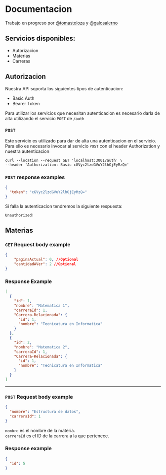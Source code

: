 # Documentacion

Trabajo en progreso por [@tomastoloza](https://github.com/tomastoloza/)
y [@galosalerno](https://github.com/galosalerno/)

## Servicios disponibles:
* Autorizacion
* Materias
* Carreras

## Autorizacion

Nuestra API soporta los siguientes tipos de autenticacion:
* Basic Auth 
* Bearer Token

Para utilizar los servicios que necesitan autenticacion es necesario darla de alta utilizando el servicio `POST` de `/auth`

### `POST`

Este servicio es utilizado para dar de alta una autenticacion en el servicio.
Para ello es necesario invocar al servicio `POST` con el header Authorization y nuestra autenticacion

```http request
curl --location --request GET 'localhost:3001/auth' \
--header 'Authorization: Basic cGVyc2lzdGVuY2lhOjEyMzQ='
```

### `POST` response examples
```json
{
  "token": "cGVyc2lzdGVuY2lhOjEyMzQ="
}
```

Si falla la autenticacion tendremos la siguiente respuesta:

```
Unauthorized!
```



## Materias

### `GET` Request body example

```json
{
    "paginaActual": 0, //Optional
    "cantidadAVer": 2 //Optional
}
```

### Response Example

```json
[
  {
    "id": 1,
    "nombre": "Matematica 1",
    "carreraId": 1,
    "Carrera-Relacionada": {
      "id": 1,
      "nombre": "Tecnicatura en Informatica"
    }
  },
  {
    "id": 2,
    "nombre": "Matematica 2",
    "carreraId": 1,
    "Carrera-Relacionada": {
      "id": 1,
      "nombre": "Tecnicatura en Informatica"
    }
  }
]
```

---

### `POST` Request body example

```json
{
  "nombre": "Estructura de datos",
  "carreraId": 1
}
```

`nombre` es el nombre de la materia.  
`carreraId` es el ID de la carrera a la que pertenece.

### Response example

```json
{
  "id": 5
}
```
